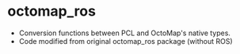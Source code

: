 octomap_ros
===========

* Conversion functions between PCL and OctoMap's native types.
* Code modified from original octomap_ros package (without ROS)

